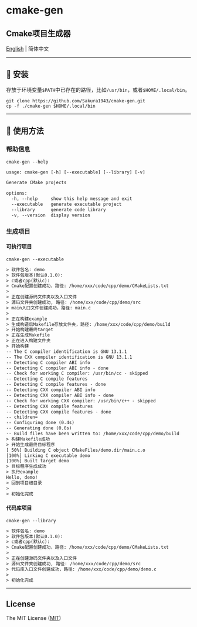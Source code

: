 # cmake-gen
Cmake项目生成器
---

[English](./README.md) | 简体中文

---
## 🤖 安装
存放于环境变量`$PATH`中已存在的路径，比如`/usr/bin`，或者`$HOME/.local/bin`。

```shell
git clone https://github.com/Sakura1943/cmake-gen.git
cp -f ./cmake-gen $HOME/.local/bin
```

---
## 📖 使用方法
### 帮助信息

```shell
cmake-gen --help
```

```txt
usage: cmake-gen [-h] [--executable] [--library] [-v]

Generate CMake projects

options:
  -h, --help     show this help message and exit
  --executable   generate executable project
  --library      generate code library
  -v, --version  display version
```

### 生成项目
#### 可执行项目

```shell
cmake-gen --executable
```

```txt
> 软件包名: demo
> 软件包版本(默认0.1.0): 
> c或者cpp(默认c): 
> Cmake配置创建成功，路径: /home/xxx/code/cpp/demo/CMakeLists.txt
> 
> 正在创建源码文件夹以及入口文件
> 源码文件夹创建成功, 路径: /home/xxx/code/cpp/demo/src
> main入口文件创建成功，路径: main.c
> 
> 正在构建example
> 生成构造后Makefile存放文件夹，路径: /home/xxx/code/cpp/demo/build
> 开始构建最终target
> 正在生成Makefile
> 正在进入构建文件夹
> 开始构建
-- The C compiler identification is GNU 13.1.1
-- The CXX compiler identification is GNU 13.1.1
-- Detecting C compiler ABI info
-- Detecting C compiler ABI info - done
-- Check for working C compiler: /usr/bin/cc - skipped
-- Detecting C compile features
-- Detecting C compile features - done
-- Detecting CXX compiler ABI info
-- Detecting CXX compiler ABI info - done
-- Check for working CXX compiler: /usr/bin/c++ - skipped
-- Detecting CXX compile features
-- Detecting CXX compile features - done
-- children= 
-- Configuring done (0.4s)
-- Generating done (0.0s)
-- Build files have been written to: /home/xxx/code/cpp/demo/build
> 构建Makefile成功
> 开始生成最终目标程序
[ 50%] Building C object CMakeFiles/demo.dir/main.c.o
[100%] Linking C executable demo
[100%] Built target demo
> 目标程序生成成功
> 执行example
Hello, demo!
> 回到项目根目录
> 
> 初始化完成
```

#### 代码库项目

```shell
cmake-gen --library
```

```txt
> 软件包名: demo
> 软件包版本(默认0.1.0): 
> c或者cpp(默认c): 
> Cmake配置创建成功，路径: /home/xxx/code/cpp/demo/CMakeLists.txt
> 
> 正在创建源码文件夹以及入口文件
> 源码文件夹创建成功, 路径: /home/xxx/code/cpp/demo/src
> 代码库入口文件创建成功，路径: /home/xxx/code/cpp/demo/demo.c
> 
> 初始化完成
```

---

## License
The MIT License ([MIT](https://opensource.org/licenses/MIT))
